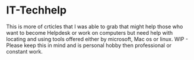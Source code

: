 # IT-Techhelp
This is more of crticles that I was able to grab that might help those who want to become Helpdesk or work on computers but need help with locating and using tools offered either by microsoft, Mac os or linux. WIP - Please keep this in mind and is personal hobby then professional or constant work. 
